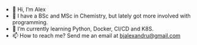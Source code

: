 - 👋 Hi, I’m Alex
- 👀 I have a BSc and MSc in Chemistry, but lately got more involved with programming.
- 🌱 I’m currently learning Python, Docker, CI/CD and K8S.
- 📫 How to reach me? Send me an email at bjalexandru@gmail.com 

<!---
bjralexandru/bjralexandru is a ✨ special ✨ repository because its `README.md` (this file) appears on your GitHub profile.
You can click the Preview link to take a look at your changes.
--->

